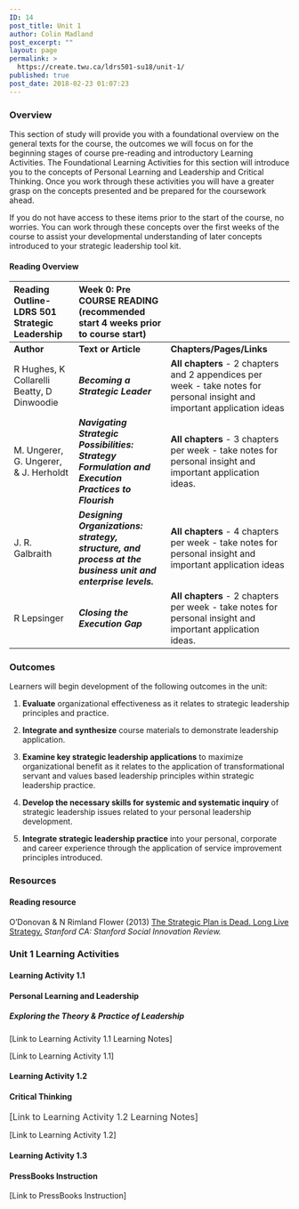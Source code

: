 ```yaml
---
ID: 14
post_title: Unit 1
author: Colin Madland
post_excerpt: ""
layout: page
permalink: >
  https://create.twu.ca/ldrs501-su18/unit-1/
published: true
post_date: 2018-02-23 01:07:23
---
```

### Overview

This section of study will provide you with a foundational overview on the general texts for the course, the outcomes we will focus on for the beginning stages of course pre-reading and introductory Learning Activities. The Foundational Learning Activities for this section will introduce you to the concepts of Personal Learning and Leadership and Critical Thinking. Once you work through these activities you will have a greater grasp on the concepts presented and be prepared for the coursework ahead.

If you do not have access to these items prior to the start of the course, no worries. You can work through these concepts over the first weeks of the course to assist your developmental understanding of later concepts introduced to your strategic leadership tool kit.

#### Reading Overview

| Reading Outline- LDRS 501 Strategic Leadership | Week 0: Pre COURSE READING (recommended start 4 weeks prior to course start) | |
| :--- | :--- | :--- |
| **Author** | **Text or Article** | **Chapters/Pages/Links** |
| R Hughes, K Collarelli Beatty, D Dinwoodie | _**Becoming a Strategic Leader**_ | **All chapters** - 2 chapters and 2 appendices per week - take notes for personal insight and important application ideas |
| M. Ungerer, G. Ungerer, &amp; J. Herholdt | _**Navigating Strategic Possibilities: Strategy Formulation and Execution Practices to Flourish**_ | **All chapters** - 3 chapters per week - take notes for personal insight and important application ideas. |
| J. R. Galbraith | _**Designing Organizations: strategy, structure, and process at the business unit and enterprise levels.**_ | **All chapters** - 4 chapters per week - take notes for personal insight and important application ideas |
| R Lepsinger | _**Closing the Execution Gap**_ | **All chapters** - 2 chapters per week - take notes for personal insight and important application ideas. |

### Outcomes

Learners will begin development of the following outcomes in the unit:

1. **Evaluate**
organizational effectiveness as it relates to strategic leadership principles and practice.

2. **Integrate and synthesize**
course materials to demonstrate leadership application.

3. **Examine key strategic leadership applications**
to maximize organizational benefit as it relates to the application of transformational servant and values based leadership principles within strategic leadership practice.

4. **Develop the necessary skills for systemic and systematic inquiry**
of strategic leadership issues related to your personal leadership development.

5. **Integrate strategic leadership practice**
into your personal, corporate and career experience through the application of service improvement principles introduced.

### Resources

#### Reading resource

O’Donovan &amp; N Rimland Flower (2013) [The Strategic Plan is Dead. Long Live Strategy.](https://ssir.org/articles/entry/the_strategic_plan_is_dead._long_live_strategy%29) _Stanford CA: Stanford Social Innovation Review._
<h3>Unit 1 Learning Activities</h3>

#### Learning Activity 1.1

#### **Personal Learning and Leadership**
<h5>Exploring the Theory &amp; Practice of Leadership</h5>
[Link to Learning Activity 1.1 Learning Notes]

[Link to Learning Activity 1.1]
<h4>Learning Activity 1.2</h4>
<h4>Critical Thinking</h4>
<span style="float: none;background-color: transparent;color: #333333;cursor: text;font-family: -apple-system,BlinkMacSystemFont,'Segoe UI',Roboto,Oxygen-Sans,Ubuntu,Cantarell,'Helvetica Neue',sans-serif;font-size: 16px;font-style: normal;font-variant: normal;font-weight: 400;letter-spacing: normal;text-align: left;text-decoration: none;text-indent: 0px">[Link to Learning Activity 1.2 Learning Notes]</span>

[Link to Learning Activity 1.2]
<h4>Learning Activity 1.3</h4>
<h4>PressBooks Instruction</h4>
[Link to PressBooks Instruction]
